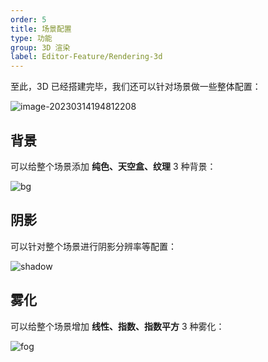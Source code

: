 ```yaml
---
order: 5
title: 场景配置
type: 功能
group: 3D 渲染
label: Editor-Feature/Rendering-3d
---
```


至此，3D 已经搭建完毕，我们还可以针对场景做一些整体配置：

![image-20230314194812208](https://gw.alipayobjects.com/zos/OasisHub/c337813c-7e40-4a00-a798-45c4f8f529d4/image-20230314194812208.png)

## 背景

可以给整个场景添加 **纯色、天空盒、纹理** 3 种背景：

![bg](https://gw.alipayobjects.com/zos/OasisHub/a87204a4-d0e2-4022-ba08-bb257e509bcf/bg.gif)

## 阴影

可以针对整个场景进行阴影分辨率等配置：

![shadow](https://gw.alipayobjects.com/zos/OasisHub/dc582a09-ae90-4b56-a3a2-fec384bde7d3/shadow.gif)

## 雾化

可以给整个场景增加 **线性、指数、指数平方** 3 种雾化：

![fog](https://gw.alipayobjects.com/zos/OasisHub/163f21ac-927c-46ae-b7c6-862d4153c833/fog.gif)
